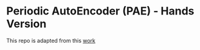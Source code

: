 # Periodic AutoEncoder (PAE) - Hands Version

This repo is adapted from this [work](https://github.com/sebastianstarke/AI4Animation/tree/master/AI4Animation/SIGGRAPH_2022)